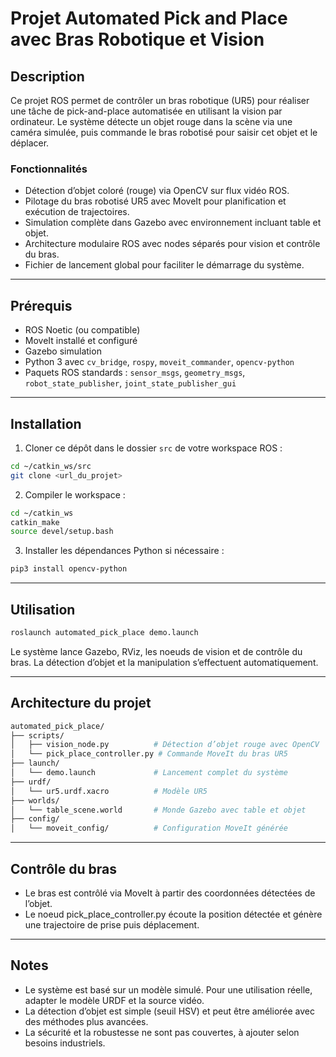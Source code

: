 # Projet Automated Pick and Place avec Bras Robotique et Vision

## Description

Ce projet ROS permet de contrôler un bras robotique (UR5) pour réaliser une tâche de pick-and-place automatisée en utilisant la vision par ordinateur. Le système détecte un objet rouge dans la scène via une caméra simulée, puis commande le bras robotisé pour saisir cet objet et le déplacer.

### Fonctionnalités

- Détection d’objet coloré (rouge) via OpenCV sur flux vidéo ROS.
- Pilotage du bras robotisé UR5 avec MoveIt pour planification et exécution de trajectoires.
- Simulation complète dans Gazebo avec environnement incluant table et objet.
- Architecture modulaire ROS avec nodes séparés pour vision et contrôle du bras.
- Fichier de lancement global pour faciliter le démarrage du système.

---

## Prérequis

- ROS Noetic (ou compatible)
- MoveIt installé et configuré
- Gazebo simulation
- Python 3 avec `cv_bridge`, `rospy`, `moveit_commander`, `opencv-python`
- Paquets ROS standards : `sensor_msgs`, `geometry_msgs`, `robot_state_publisher`, `joint_state_publisher_gui`

---

## Installation

1. Cloner ce dépôt dans le dossier `src` de votre workspace ROS :

```bash
cd ~/catkin_ws/src
git clone <url_du_projet>
```

2. Compiler le workspace :

```bash
cd ~/catkin_ws
catkin_make
source devel/setup.bash
```

3. Installer les dépendances Python si nécessaire :

```bash
pip3 install opencv-python
```

---

## Utilisation 

```bash
roslaunch automated_pick_place demo.launch
```

Le système lance Gazebo, RViz, les noeuds de vision et de contrôle du bras.
La détection d’objet et la manipulation s’effectuent automatiquement.

---

## Architecture du projet

```bash
automated_pick_place/
├── scripts/
│   ├── vision_node.py          # Détection d’objet rouge avec OpenCV
│   └── pick_place_controller.py # Commande MoveIt du bras UR5
├── launch/
│   └── demo.launch             # Lancement complet du système
├── urdf/
│   └── ur5.urdf.xacro          # Modèle UR5
├── worlds/
│   └── table_scene.world       # Monde Gazebo avec table et objet
├── config/
│   └── moveit_config/          # Configuration MoveIt générée
```

---

## Contrôle du bras

- Le bras est contrôlé via MoveIt à partir des coordonnées détectées de l’objet.
- Le noeud pick_place_controller.py écoute la position détectée et génère une trajectoire de prise puis déplacement.

---

## Notes 

- Le système est basé sur un modèle simulé. Pour une utilisation réelle, adapter le modèle URDF et la source vidéo.
- La détection d’objet est simple (seuil HSV) et peut être améliorée avec des méthodes plus avancées.
- La sécurité et la robustesse ne sont pas couvertes, à ajouter selon besoins industriels.

